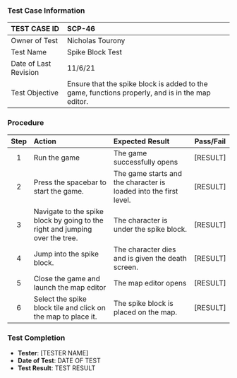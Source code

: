 ### Test Case Information
| TEST CASE ID | SCP-46 |
| :--- | :--- |
| Owner of Test | Nicholas Tourony |
| Test Name | Spike Block Test |
| Date of Last Revision | 11/6/21 |
| Test Objective | Ensure that the spike block is added to the game, functions properly, and is in the map editor. |

### Procedure

|Step | Action | Expected Result | Pass/Fail     |
|:---:| :---        |    :----  | :---: |
|1| Run the game| The game successfully opens | [RESULT] |
|2| Press the spacebar to start the game.| The game starts and the character is loaded into the first level. | [RESULT] |
|3| Navigate to the spike block by going to the right and jumping over the tree. | The character is under the spike block. | [RESULT] |
|4| Jump into the spike block. | The character dies and is given the death screen. | [RESULT] |
|5| Close the game and launch the map editor | The map editor opens | [RESULT] |
|6| Select the spike block tile and click on the map to place it. | The spike block is placed on the map. | [RESULT] |

### Test Completion
- **Tester**: [TESTER NAME]
- **Date of Test**: DATE OF TEST
- **Test Result**: TEST RESULT